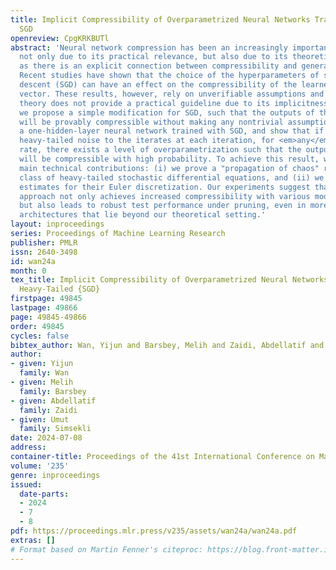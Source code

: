 ```yaml
---
title: Implicit Compressibility of Overparametrized Neural Networks Trained with Heavy-Tailed
  SGD
openreview: CpgKRKBUTl
abstract: 'Neural network compression has been an increasingly important subject,
  not only due to its practical relevance, but also due to its theoretical implications,
  as there is an explicit connection between compressibility and generalization error.
  Recent studies have shown that the choice of the hyperparameters of stochastic gradient
  descent (SGD) can have an effect on the compressibility of the learned parameter
  vector. These results, however, rely on unverifiable assumptions and the resulting
  theory does not provide a practical guideline due to its implicitness. In this study,
  we propose a simple modification for SGD, such that the outputs of the algorithm
  will be provably compressible without making any nontrivial assumptions. We consider
  a one-hidden-layer neural network trained with SGD, and show that if we inject additive
  heavy-tailed noise to the iterates at each iteration, for <em>any</em> compression
  rate, there exists a level of overparametrization such that the output of the algorithm
  will be compressible with high probability. To achieve this result, we make two
  main technical contributions: (i) we prove a "propagation of chaos" result for a
  class of heavy-tailed stochastic differential equations, and (ii) we derive error
  estimates for their Euler discretization. Our experiments suggest that the proposed
  approach not only achieves increased compressibility with various models and datasets,
  but also leads to robust test performance under pruning, even in more realistic
  architectures that lie beyond our theoretical setting.'
layout: inproceedings
series: Proceedings of Machine Learning Research
publisher: PMLR
issn: 2640-3498
id: wan24a
month: 0
tex_title: Implicit Compressibility of Overparametrized Neural Networks Trained with
  Heavy-Tailed {SGD}
firstpage: 49845
lastpage: 49866
page: 49845-49866
order: 49845
cycles: false
bibtex_author: Wan, Yijun and Barsbey, Melih and Zaidi, Abdellatif and Simsekli, Umut
author:
- given: Yijun
  family: Wan
- given: Melih
  family: Barsbey
- given: Abdellatif
  family: Zaidi
- given: Umut
  family: Simsekli
date: 2024-07-08
address:
container-title: Proceedings of the 41st International Conference on Machine Learning
volume: '235'
genre: inproceedings
issued:
  date-parts:
  - 2024
  - 7
  - 8
pdf: https://proceedings.mlr.press/v235/assets/wan24a/wan24a.pdf
extras: []
# Format based on Martin Fenner's citeproc: https://blog.front-matter.io/posts/citeproc-yaml-for-bibliographies/
---
```

